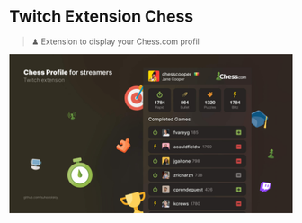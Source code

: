 # Twitch Extension Chess
> ♟ Extension to display your Chess.com profil

![Cover](https://github.com/suhodolskiy/twitch-extension-chess/blob/main/media/cover.jpg)
